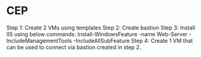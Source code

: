 # CEP

Step 1: Create 2 VMs using templates
Step 2: Create bastion
Step 3: Install IIS using below commands:
Install-WindowsFeature -name Web-Server -IncludeManagementTools -IncludeAllSubFeature
Step 4: Create 1 VM that can be used to connect via bastion created in step 2.
